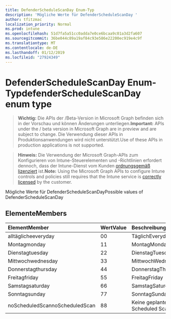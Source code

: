 ```yaml
---
title: DefenderScheduleScanDay Enum-Typ
description: 'Mögliche Werte für DefenderScheduleScanDay '
author: tfitzmac
localization_priority: Normal
ms.prod: intune
ms.openlocfilehash: 51d7fa5a51cc0adda7e0ce6bcaa9c01a3d2fa607
ms.sourcegitcommit: 36be044c89a19af84c93e586e22200ec919e4c9f
ms.translationtype: MT
ms.contentlocale: de-DE
ms.lasthandoff: 01/12/2019
ms.locfileid: "27924349"
---
```

# <a name="defenderschedulescanday-enum-type"></a><span data-ttu-id="e6c15-103">DefenderScheduleScanDay Enum-Typ</span><span class="sxs-lookup"><span data-stu-id="e6c15-103">defenderScheduleScanDay enum type</span></span>

> <span data-ttu-id="e6c15-104">**Wichtig:** Die APIs der /Beta-Version in Microsoft Graph befinden sich in der Vorschau und können Änderungen unterliegen.</span><span class="sxs-lookup"><span data-stu-id="e6c15-104">**Important:** APIs under the / beta version in Microsoft Graph are in preview and are subject to change.</span></span> <span data-ttu-id="e6c15-105">Die Verwendung dieser APIs in Produktionsanwendungen wird nicht unterstützt.</span><span class="sxs-lookup"><span data-stu-id="e6c15-105">Use of these APIs in production applications is not supported.</span></span>

> <span data-ttu-id="e6c15-106">**Hinweis:** Die Verwendung der Microsoft Graph-APIs zum Konfigurieren von Intune-Steuerelementen und -Richtlinien erfordert dennoch, dass der Intune-Dienst vom Kunden [ordnungsgemäß lizenziert](https://go.microsoft.com/fwlink/?linkid=839381) ist.</span><span class="sxs-lookup"><span data-stu-id="e6c15-106">**Note:** Using the Microsoft Graph APIs to configure Intune controls and policies still requires that the Intune service is [correctly licensed](https://go.microsoft.com/fwlink/?linkid=839381) by the customer.</span></span>

<span data-ttu-id="e6c15-107">Mögliche Werte für DefenderScheduleScanDay</span><span class="sxs-lookup"><span data-stu-id="e6c15-107">Possible values of DefenderScheduleScanDay</span></span> 
## <a name="members"></a><span data-ttu-id="e6c15-108">Elemente</span><span class="sxs-lookup"><span data-stu-id="e6c15-108">Members</span></span>
|<span data-ttu-id="e6c15-109">Element</span><span class="sxs-lookup"><span data-stu-id="e6c15-109">Member</span></span>|<span data-ttu-id="e6c15-110">Wert</span><span class="sxs-lookup"><span data-stu-id="e6c15-110">Value</span></span>|<span data-ttu-id="e6c15-111">Beschreibung</span><span class="sxs-lookup"><span data-stu-id="e6c15-111">Description</span></span>|
|:---|:---|:---|
|<span data-ttu-id="e6c15-112">alltägliche</span><span class="sxs-lookup"><span data-stu-id="e6c15-112">everyday</span></span>|<span data-ttu-id="e6c15-113">0</span><span class="sxs-lookup"><span data-stu-id="e6c15-113">0</span></span>|<span data-ttu-id="e6c15-114">Täglich</span><span class="sxs-lookup"><span data-stu-id="e6c15-114">Everyday</span></span>|
|<span data-ttu-id="e6c15-115">Montag</span><span class="sxs-lookup"><span data-stu-id="e6c15-115">monday</span></span>|<span data-ttu-id="e6c15-116">1</span><span class="sxs-lookup"><span data-stu-id="e6c15-116">1</span></span>|<span data-ttu-id="e6c15-117">Montag</span><span class="sxs-lookup"><span data-stu-id="e6c15-117">Monday</span></span>|
|<span data-ttu-id="e6c15-118">Dienstag</span><span class="sxs-lookup"><span data-stu-id="e6c15-118">tuesday</span></span>|<span data-ttu-id="e6c15-119">2</span><span class="sxs-lookup"><span data-stu-id="e6c15-119">2</span></span>|<span data-ttu-id="e6c15-120">Dienstag</span><span class="sxs-lookup"><span data-stu-id="e6c15-120">Tuesday</span></span>|
|<span data-ttu-id="e6c15-121">Mittwoch</span><span class="sxs-lookup"><span data-stu-id="e6c15-121">wednesday</span></span>|<span data-ttu-id="e6c15-122">3</span><span class="sxs-lookup"><span data-stu-id="e6c15-122">3</span></span>|<span data-ttu-id="e6c15-123">Mittwoch</span><span class="sxs-lookup"><span data-stu-id="e6c15-123">Wednesday</span></span>|
|<span data-ttu-id="e6c15-124">Donnerstag</span><span class="sxs-lookup"><span data-stu-id="e6c15-124">thursday</span></span>|<span data-ttu-id="e6c15-125">4</span><span class="sxs-lookup"><span data-stu-id="e6c15-125">4</span></span>|<span data-ttu-id="e6c15-126">Donnerstag</span><span class="sxs-lookup"><span data-stu-id="e6c15-126">Thursday</span></span>|
|<span data-ttu-id="e6c15-127">Freitag</span><span class="sxs-lookup"><span data-stu-id="e6c15-127">friday</span></span>|<span data-ttu-id="e6c15-128">5</span><span class="sxs-lookup"><span data-stu-id="e6c15-128">5</span></span>|<span data-ttu-id="e6c15-129">Freitag</span><span class="sxs-lookup"><span data-stu-id="e6c15-129">Friday</span></span>|
|<span data-ttu-id="e6c15-130">Samstag</span><span class="sxs-lookup"><span data-stu-id="e6c15-130">saturday</span></span>|<span data-ttu-id="e6c15-131">6</span><span class="sxs-lookup"><span data-stu-id="e6c15-131">6</span></span>|<span data-ttu-id="e6c15-132">Samstag</span><span class="sxs-lookup"><span data-stu-id="e6c15-132">Saturday</span></span>|
|<span data-ttu-id="e6c15-133">Sonntag</span><span class="sxs-lookup"><span data-stu-id="e6c15-133">sunday</span></span>|<span data-ttu-id="e6c15-134">7</span><span class="sxs-lookup"><span data-stu-id="e6c15-134">7</span></span>|<span data-ttu-id="e6c15-135">Sonntag</span><span class="sxs-lookup"><span data-stu-id="e6c15-135">Sunday</span></span>|
|<span data-ttu-id="e6c15-136">noScheduledScan</span><span class="sxs-lookup"><span data-stu-id="e6c15-136">noScheduledScan</span></span>|<span data-ttu-id="e6c15-137">8</span><span class="sxs-lookup"><span data-stu-id="e6c15-137">8</span></span>|<span data-ttu-id="e6c15-138">Keine geplanten Scan</span><span class="sxs-lookup"><span data-stu-id="e6c15-138">No Scheduled Scan</span></span>|





